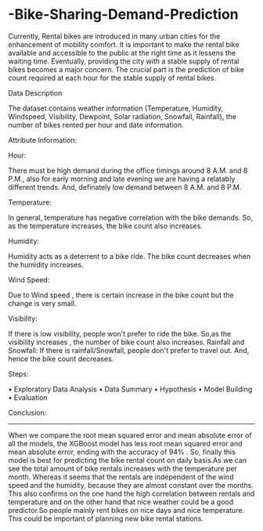 # -Bike-Sharing-Demand-Prediction

Currently, Rental bikes are introduced in many urban cities for the enhancement of mobility comfort. It is important to make the rental bike available and accessible to the public at the right time as it lessens the waiting time. Eventually, providing the city with a stable supply of rental bikes becomes a major concern. The crucial part is the prediction of bike count required at each hour for the stable supply of rental bikes.


Data Description

The dataset contains weather information (Temperature, Humidity, Windspeed, Visibility, Dewpoint, Solar radiation, Snowfall, Rainfall), the number of bikes rented per hour and date information.

Attribute Information:

Hour:

There must be high demand during the office timings around 8 A.M. and 8 P.M., also for early morning and late evening we are having a relatably different trends. And, definately low demand between 8 A.M. and 8 P.M.

Temperature:

In general, temperature has negative correlation with the bike demands. So, as the temperature increases, the bike count also increases.

Humidity:

Humidity acts as a deterrent to a bike ride. The bike count decreases when the humidity increases.

Wind Speed:

Due to Wind speed , there is certain increase in the bike count but the change is very small.

Visibility:

If there is low visibility, people won't prefer to ride the bike. So,as the visibility increases , the number of bike count also increases.
Rainfall and Snowfall:
If there is rainfall/Snowfall, people don't prefer to travel out. And, hence the bike count decreases.

Steps:

•	Exploratory Data Analysis
•	Data Summary
•	Hypothesis
•	Model Building
•	Evaluation

Conclusion:

________________________________________
When we compare the root mean squared error and mean absolute error of all the models, the XGBoost model has less root mean squared error and mean absolute error, ending with the accuracy of 94% . So, finally this model is best for predicting the bike rental count on daily basis.As we can see the total amount of bike rentals increases with the temperature per month. Whereas it seems that the rentals are independent of the wind speed and the humidity, because they are almost constant over the months. This also confirms on the one hand the high correlation between rentals and temperature and on the other hand that nice weather could be a good predictor.So people mainly rent bikes on nice days and nice temperature. This could be important of planning new bike rental stations.




